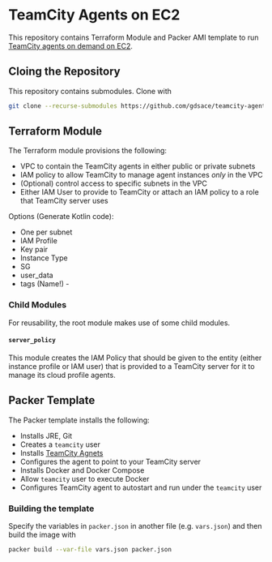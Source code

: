 # TeamCity Agents on EC2

This repository contains Terraform Module and Packer AMI template to run
[TeamCity agents on demand on EC2](https://confluence.jetbrains.com/display/TCD18/Setting+Up+TeamCity+for+Amazon+EC2).

## Cloing the Repository

This repository contains submodules. Clone with

```bash
git clone --recurse-submodules https://github.com/gdsace/teamcity-agent-ec2.git
```

## Terraform Module

The Terraform module provisions the following:

- VPC to contain the TeamCity agents in either public or private subnets
- IAM policy to allow TeamCity to manage agent instances *only* in the VPC
- (Optional) control access to specific subnets in the VPC
- Either IAM User to provide to TeamCity or attach an IAM policy to a role that TeamCity server uses

Options (Generate Kotlin code):
- One per subnet
- IAM Profile
- Key pair
- Instance Type
- SG
- user_data
- tags (Name!) -

### Child Modules

For reusability, the root module makes use of some child modules.

#### `server_policy`

This module creates the IAM Policy that should be given to the entity (either instance profile or
IAM user) that is provided to a TeamCity server for it to manage its cloud profile agents.

## Packer Template

The Packer template installs the following:

- Installs JRE, Git
- Creates a `teamcity` user
- Installs [TeamCity Agnets](https://confluence.jetbrains.com/display/TCD18//Setting+up+and+Running+Additional+Build+Agents)
- Configures the agent to point to your TeamCity server
- Installs Docker and Docker Compose
- Allow `teamcity` user to execute Docker
- Configures TeamCity agent to autostart and run under the `teamcity` user

### Building the template

Specify the variables in `packer.json` in another file (e.g. `vars.json`) and then build the image
with

```bash
packer build --var-file vars.json packer.json
```
